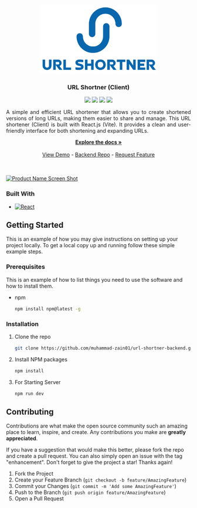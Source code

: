 <br />
<div align="center">
<img src="https://raw.githubusercontent.com/Muhammad-Zain01/url-shortner/main/public/logo.png" style="width: 320px;" />
<h3 align="center">URL Shortner (Client)</h3>
<div>
    <a href="https://github.com/muhammad-zain01/url-shortner/graphs/contributors"><img src="https://img.shields.io/github/contributors/muhammad-zain01/url-shortner.svg?style=for-the-badge" /></a>
    <a href="https://github.com/muhammad-zain01/url-shortner/network/members"><img src="https://img.shields.io/github/forks/muhammad-zain01/url-shortner.svg?style=for-the-badge" /></a>
    <a href="https://github.com/muhammad-zain01/url-shortner/stargazers"><img src="https://img.shields.io/github/stars/muhammad-zain01/url-shortner.svg?style=for-the-badge" /></a>
    <a href="https://github.com/muhammad-zain01/url-shortner/issues"><img src="https://img.shields.io/github/issues/muhammad-zain01/url-shortner.svg?style=for-the-badge" /></a>
</div>

  <p align="center" style="text-align: justify;">
    A simple and efficient URL shortener that allows you to create shortened versions of long URLs, making them easier to share and manage. This URL shortener (Client) is built with React.js (Vite). It provides a clean and user-friendly interface for both shortening and expanding URLs.
  </p>
    <a href="https://github.com/muhammad-zain01/url-shortner-backend"><strong>Explore the docs »</strong></a>
    <br />
    <br />
    <a href="https://muhammad-zain01.github.io/url-shortner-backend/">View Demo</a>
    -
    <a href="https://github.com/Muhammad-Zain01/url-shortner-backend">Backend Repo</a>
    -
    <a href="https://github.com/muhammad-zain01/url-shortner-backend/issues">Request Feature</a>
    <br />
    <br />
    <br />
</div>


[![Product Name Screen Shot][product-screenshot]](https://example.com)

### Built With

* [![React][React.js]][React-url]

## Getting Started

This is an example of how you may give instructions on setting up your project locally.
To get a local copy up and running follow these simple example steps.

### Prerequisites

This is an example of how to list things you need to use the software and how to install them.
* npm
  ```sh
  npm install npm@latest -g
  ```

### Installation

1. Clone the repo
   ```sh
   git clone https://github.com/muhammad-zain01/url-shortner-backend.git
   ```
2. Install NPM packages
   ```sh
   npm install
   ```
3. For Starting Server
   ```sh
   npm run dev
   ```


<!-- CONTRIBUTING -->
## Contributing

Contributions are what make the open source community such an amazing place to learn, inspire, and create. Any contributions you make are **greatly appreciated**.

If you have a suggestion that would make this better, please fork the repo and create a pull request. You can also simply open an issue with the tag "enhancement".
Don't forget to give the project a star! Thanks again!

1. Fork the Project
2. Create your Feature Branch (`git checkout -b feature/AmazingFeature`)
3. Commit your Changes (`git commit -m 'Add some AmazingFeature'`)
4. Push to the Branch (`git push origin feature/AmazingFeature`)
5. Open a Pull Request


[contributors-shield]: https://img.shields.io/github/contributors/muhammad-zain01/url-shortner-backend.svg?style=for-the-badge
[contributors-url]: https://github.com/muhammad-zain01/url-shortner-backend/graphs/contributors
[forks-shield]: https://img.shields.io/github/forks/muhammad-zain01/url-shortner-backend.svg?style=for-the-badge
[forks-url]: https://github.com/muhammad-zain01/url-shortner-backend/network/members
[stars-shield]: https://img.shields.io/github/stars/muhammad-zain01/url-shortner-backend.svg?style=for-the-badge
[stars-url]: https://github.com/muhammad-zain01/url-shortner-backend/stargazers
[issues-shield]: https://img.shields.io/github/issues/muhammad-zain01/url-shortner-backend.svg?style=for-the-badge
[issues-url]: https://github.com/muhammad-zain01/url-shortner-backend/issues
[license-shield]: https://img.shields.io/github/license/muhammad-zain01/url-shortner-backend.svg?style=for-the-badge
[license-url]: https://github.com/muhammad-zain01/url-shortner-backend/blob/master/LICENSE.txt
[linkedin-shield]: https://img.shields.io/badge/-LinkedIn-black.svg?style=for-the-badge&logo=linkedin&colorB=555
[linkedin-url]: https://linkedin.com/in/linkedin_username
[product-screenshot]: https://raw.githubusercontent.com/Muhammad-Zain01/url-shortner-backend/main/preview.png
[Next.js]: https://img.shields.io/badge/next.js-000000?style=for-the-badge&logo=nextdotjs&logoColor=white

[Express.js]: https://img.shields.io/badge/express.js-f1dd1c?style=for-the-badge
[Node.js]: https://img.shields.io/badge/Node.js-43853D?style=for-the-badge&logo=node.js&logoColor=white
[Next-url]: https://nextjs.org/
[React.js]: https://img.shields.io/badge/React-4A4A55?style=for-the-badge&logo=react&logoColor=white
[React-url]: https://reactjs.org/
[Vue.js]: https://img.shields.io/badge/Vue.js-35495E?style=for-the-badge&logo=vuedotjs&logoColor=4FC08D
[Vue-url]: https://vuejs.org/
[Angular.io]: https://img.shields.io/badge/Angular-DD0031?style=for-the-badge&logo=angular&logoColor=white
[Angular-url]: https://angular.io/
[Svelte.dev]: https://img.shields.io/badge/Svelte-4A4A55?style=for-the-badge&logo=svelte&logoColor=FF3E00
[Svelte-url]: https://svelte.dev/
[Laravel.com]: https://img.shields.io/badge/Laravel-FF2D20?style=for-the-badge&logo=laravel&logoColor=white
[Laravel-url]: https://laravel.com
[Bootstrap.com]: https://img.shields.io/badge/Bootstrap-563D7C?style=for-the-badge&logo=bootstrap&logoColor=white
[Bootstrap-url]: https://getbootstrap.com
[JQuery.com]: https://img.shields.io/badge/jQuery-0769AD?style=for-the-badge&logo=jquery&logoColor=white
[JQuery-url]: https://jquery.com 

